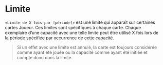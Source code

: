 # Limite
`«Limite de X fois par [période]»` est une limite qui apparaît sur certaines cartes Joueur. Ces limites sont spécifiques à chaque carte. Chaque exemplaire d’une capacité avec une telle limite peut être utilisé X fois lors de la période spécifiée par occurrence de cette capacité. 

>Si un effet avec une limite est annulé, la carte est toujours considérée comme ayant été jouée ou la capacité comme ayant été initiée et compte donc dans la limite.